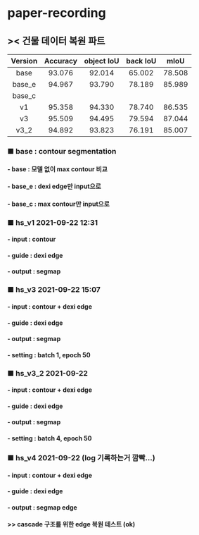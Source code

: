 # paper-recording

## >< 건물 데이터 복원 파트

|Version|Accuracy|object IoU|back IoU|mIoU|
|:--------:|:------:|:------:|:------:|:------:|
|base|93.076|92.014|65.002|78.508|
|base_e|94.967|93.790|78.189|85.989|
|base_c|||||
|v1|95.358|94.330|78.740|86.535|
|v3|95.509|94.495|79.594|87.044|
|v3_2|94.892|93.823|76.191|85.007|

### ■ base : contour segmentation
#### - base : 모델 없이 max contour 비교
#### - base_e : dexi edge만 input으로
#### - base_c : max contour만 input으로

### ■ hs_v1 2021-09-22 12:31
#### - input : contour
#### - guide : dexi edge
#### - output : segmap

### ■ hs_v3 2021-09-22 15:07
#### - input : contour + dexi edge
#### - guide : dexi edge
#### - output : segmap
#### - setting : batch 1, epoch 50

### ■ hs_v3_2 2021-09-22 
#### - input : contour + dexi edge
#### - guide : dexi edge
#### - output : segmap
#### - setting : batch 4, epoch 50

### ■ hs_v4 2021-09-22 (log 기록하는거 깜빡...)
#### - input : contour + dexi edge
#### - guide : dexi edge
#### - output : segmap edge
#### >> cascade 구조를 위한 edge 복원 테스트 (ok)


